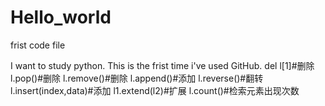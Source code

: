 # Hello_world
frist code file

I want to study python.
This is the frist time i've used GitHub.
del l[1]#删除
l.pop()#删除
l.remove()#删除
l.append()#添加
l.reverse()#翻转
l.insert(index,data)#添加
l1.extend(l2)#扩展
l.count()#检索元素出现次数
